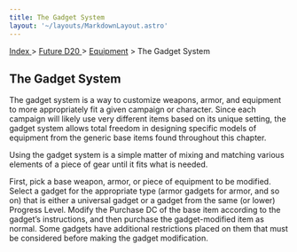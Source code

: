 ```yaml
---
title: The Gadget System
layout: '~/layouts/MarkdownLayout.astro'
---
```


[ Index ](/) > [ Future D20 ](/future.d20.srd) > [Equipment](/future.d20.srd/equipment) > The Gadget System

## The Gadget System

The gadget system is a way to customize weapons, armor, and equipment to more
appropriately fit a given campaign or character. Since each campaign will
likely use very different items based on its unique setting, the gadget system
allows total freedom in designing specific models of equipment from the
generic base items found throughout this chapter.

Using the gadget system is a simple matter of mixing and matching various
elements of a piece of gear until it fits what is needed.

First, pick a base weapon, armor, or piece of equipment to be modified. Select
a gadget for the appropriate type (armor gadgets for armor, and so on) that is
either a universal gadget or a gadget from the same (or lower) Progress Level.
Modify the Purchase DC of the base item according to the gadget’s
instructions, and then purchase the gadget-modified item as normal. Some
gadgets have additional restrictions placed on them that must be considered
before making the gadget modification.

